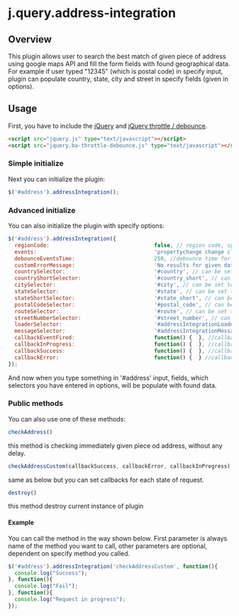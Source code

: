 # j.query.address-integration

## Overview
This plugin allows user to search the best match of given piece of address using google maps API and fill the form fields with found geographical data. For example if user typed "12345" (which is postal code) in specify input, plugin can populate country, state, city and street in specify fields (given in options).

## Usage
First, you have to include the [jQuery](http://jquery.com/) and [jQuery throttle / debounce](http://benalman.com/projects/jquery-throttle-debounce-plugin/).

```html
<script src="jquery.js" type="text/javascript"></script>
<script src="jquery.ba-throttle-debounce.js" type="text/javascript"></script>
```

### Simple initialize

Next you can initialize the plugin:

```js
$('#address').addressIntegration();
```

### Advanced initialize

You can also initialize the plugin with specify options:

```js
$('#address').addressIntegration({
  regionCode:                                 false, // region code, specified as a ccTLD ("top-level domain") two-character value, this parameter will only influence, not fully restrict, results from the geocoder
  events:                                     'propertychange change click keyup input paste', //events binded to element (on which you called this plugin) for populate data to specify fields given in options
  debounceEventsTime:                         250, //debounce time for events fired
  customErrorMessage:                         'No results for given data, the given place propably does not exist.',
  countrySelector:                            '#country', // can be set to false
  countryShortSelector:                       '#country_short', // can be set to false
  citySelector:                               '#city', // can be set to false
  stateSelector:                              '#state', // can be set to false
  stateShortSelector:                         '#state_short', // can be set to false
  postalCodeSelector:                         '#postal_code', // can be set to false
  routeSelector:                              '#route', // can be set to false
  streetNumberSelector:                       '#street_number', // can be set to false
  loaderSelector:                             '#addressIntegrationLoader', //selector for loader image
  messageSelector:                            '#addressIntegrationMessages', //selector for plugins messages container
  callbackEventFired:                         function() {  }, //callback fired when events are fired
  callbackInProgress:                         function() {  }, //callback fired when request about geographical data is in progress
  callbackSuccess:                            function() {  }, //callback fired when request is done with status success
  callbackError:                              function() {  } //callback fired when request is done with status error or no results
});
```

And now when you type something in '#address' input, fields, which selectors you have entered in options, will be populate with found data.

### Public methods

You can also use one of these methods:

```js
checkAddress()
```
this method is checking immediately given piece od address, without any delay.
```js
checkAddressCustom(callbackSuccess, callbackError, callbackInProgress)
```
same as below but you can set callbacks for each state of request.
```js
destroy()
```
this method destroy current instance of plugin

#### Example

You can call the method in the way shown below. First parameter is always name of the method you want to call, other parameters are optional, dependent on specify method you called.

```js
$('#address').addressIntegration('checkAddressCustom', function(){
  console.log("Success");
}, function(){
  console.log("Fail");
}, function(){
  console.log("Request in progress");
});
```

